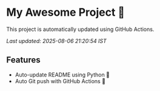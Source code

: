# My Awesome Project 🚀

This project is automatically updated using GitHub Actions.

_Last updated: 2025-08-06 21:20:54 IST_

## Features
- Auto-update README using Python 🐍
- Auto Git push with GitHub Actions 🤖
